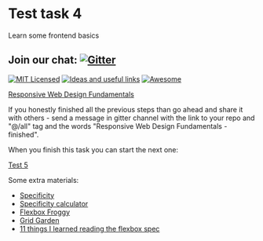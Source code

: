 
# Test task 4
Learn some frontend basics

## Join our chat: [![Gitter](https://badges.gitter.im/Kottans/frontend.svg)](https://gitter.im/Kottans/frontend?utm_source=badge&utm_medium=badge&utm_campaign=pr-badge)

[![MIT Licensed](https://img.shields.io/badge/license-MIT-blue.svg)](https://github.com/Kottans/web/blob/master/LICENSE.md)
[![Ideas and useful links](https://img.shields.io/badge/google--doc-ideas-ff69b4.svg)](https://docs.google.com/spreadsheets/d/1bZJhYjK3VHOS2HmQb2Fs4aHfEBt8mp1F09j9nEEDaqE/edit#gid=818017811)
[![Awesome](https://cdn.rawgit.com/sindresorhus/awesome/d7305f38d29fed78fa85652e3a63e154dd8e8829/media/badge.svg)](https://github.com/sindresorhus/awesome#front-end-development)

[Responsive Web Design Fundamentals](https://www.udacity.com/course/responsive-web-design-fundamentals--ud893)

If you honestly finished all the previous steps than go ahead and share it with others - send a message in gitter channel with the link to your repo and "@/all" tag and the words "Responsive Web Design Fundamentals - finished".

When you finish this task you can start the next one:

[Test 5](test05.md)

Some extra materials:

- [Specificity](https://developer.mozilla.org/uk/docs/Web/CSS/Specificity)
- [Specificity calculator](https://specificity.keegan.st/)
- [Flexbox Froggy](http://flexboxfroggy.com/)
- [Grid Garden](http://cssgridgarden.com/)
- [11 things I learned reading the flexbox spec](https://hackernoon.com/11-things-i-learned-reading-the-flexbox-spec-5f0c799c776b)
